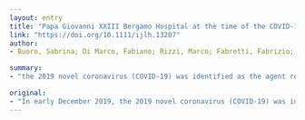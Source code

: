 ```yaml
---
layout: entry
title: "Papa Giovanni XXIII Bergamo Hospital at the time of the COVID-19 outbreak: letter from the warfront"
link: "https://doi.org/10.1111/ijlh.13207"
author:
- Buoro, Sabrina; Di Marco, Fabiano; Rizzi, Marco; Fabretti, Fabrizio; Lorini, Ferdinando Luca; Cesa, Simonetta; Fagiuoli, Stefano

summary:
- "the 2019 novel coronavirus (COVID-19) was identified as the agent responsible for the first pneumonia cases of unknown origin in Wuhan, the capital of the Hubei region in China. The virus has been identified as a novel enveloped RNA betacoronanavirus2. On March 11, the WHO made the assessment that COVID19 can be characterized as an emergency of international concern."

original:
- "In early December 2019, the 2019 novel coronavirus (COVID-19) was identified as the agent responsible for the first pneumonia cases of unknown origin in Wuhan, the capital of the Hubei region in China. The virus has been identified as a novel enveloped RNA betacoronavirus2 , that has been promptly named SARS-CoV-2 (severe acute respiratory syndrome coronavirus 2). The World Health Organization (WHO), on January 12, 2020 declared the COVID-19 a public health emergency of international concern. On March 11, the WHO made the assessment that COVID-19 can be characterized as a pandemic."
---
```


